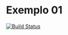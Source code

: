 # Exemplo 01  
[![Build Status](https://travis-ci.org/rovanni/Exemplo01.svg?branch=master)](https://travis-ci.org/rovanni/Exemplo01)

